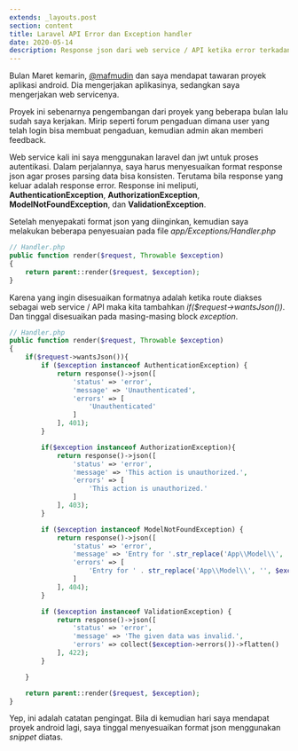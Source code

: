 ```yaml
---
extends: _layouts.post
section: content
title: Laravel API Error dan Exception handler
date: 2020-05-14
description: Response json dari web service / API ketika error terkadang perlu disesuaikan. Hal ini dilakukan agar proses parsing data bisa konsisten.
---
```


Bulan Maret kemarin, [@mafmudin](https://twitter.com/mafmudin) dan saya mendapat tawaran proyek aplikasi android.
Dia mengerjakan aplikasinya, sedangkan saya mengerjakan web servicenya.

Proyek ini sebenarnya pengembangan dari proyek yang beberapa bulan lalu sudah saya kerjakan.
Mirip seperti forum pengaduan dimana user yang telah login bisa membuat pengaduan, kemudian admin akan memberi feedback.

Web service kali ini saya menggunakan laravel dan jwt untuk proses autentikasi.
Dalam perjalannya, saya harus menyesuaikan format response json agar proses parsing data bisa konsisten.
Terutama bila response yang keluar adalah response error.
Response ini meliputi, **AuthenticationException**, **AuthorizationException**, **ModelNotFoundException**, dan **ValidationException**.

Setelah menyepakati format json yang diinginkan, kemudian saya melakukan beberapa penyesuaian pada file *app/Exceptions/Handler.php*

```php
// Handler.php
public function render($request, Throwable $exception)
{
    return parent::render($request, $exception);
}
```

Karena yang ingin disesuaikan formatnya adalah ketika route diakses sebagai web service / API maka kita tambahkan *if($request->wantsJson())*. Dan tinggal disesuaikan pada masing-masing block *exception*.

```php
// Handler.php
public function render($request, Throwable $exception)
{
    if($request->wantsJson()){
        if ($exception instanceof AuthenticationException) {
            return response()->json([
                'status' => 'error',
                'message' => 'Unauthenticated',
                'errors' => [
                    'Unauthenticated'
                ]
            ], 401);
        }

        if($exception instanceof AuthorizationException){
            return response()->json([
                'status' => 'error',
                'message' => 'This action is unauthorized.',
                'errors' => [
                    'This action is unauthorized.'
                ]
            ], 403);
        }

        if ($exception instanceof ModelNotFoundException) {
            return response()->json([
                'status' => 'error',
                'message' => 'Entry for '.str_replace('App\\Model\\', '', $exception->getModel()).' not found',
                'errors' => [
                    'Entry for ' . str_replace('App\\Model\\', '', $exception->getModel()) . ' not found'
                ]
            ], 404);
        }

        if ($exception instanceof ValidationException) {
            return response()->json([
                'status' => 'error',
                'message' => 'The given data was invalid.',
                'errors' => collect($exception->errors())->flatten()
            ], 422);
        }

    }

    return parent::render($request, $exception);
}
```

Yep, ini adalah catatan pengingat.
Bila di kemudian hari saya mendapat proyek android lagi, saya tinggal menyesuaikan format json menggunakan *snippet* diatas.
